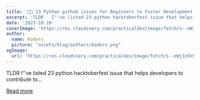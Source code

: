 ```yaml
---
title: '🐍🐍 23 Python github issues for Beginners to Foster Development into a Proficient Developer🧑‍💻 🥇'
excerpt: 'TLDR   I''ve listed 23 python hacktoberfest issue that helps developers to contribute to...'
date: '2023-10-19'
coverImage: 'https://res.cloudinary.com/practicaldev/image/fetch/s--eWj3zOn5--/c_imagga_scale,f_auto,fl_progressive,h_420,q_66,w_1000/https://dev-to-uploads.s3.amazonaws.com/uploads/articles/d1p7h3fvg8s00415nj0j.gif'
author:
  name: Koders
  picture: "assets/blog/authors/koders.png"
ogImage:
  url: 'https://res.cloudinary.com/practicaldev/image/fetch/s--eWj3zOn5--/c_imagga_scale,f_auto,fl_progressive,h_420,q_66,w_1000/https://dev-to-uploads.s3.amazonaws.com/uploads/articles/d1p7h3fvg8s00415nj0j.gif'
---
```


TLDR   I''ve listed 23 python hacktoberfest issue that helps developers to contribute to...

[Read more](https://dev.to/firecampdev/23-issues-to-grow-yourself-as-an-exceptional-open-source-python-expert-37nn)
